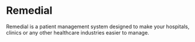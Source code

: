 # Remedial 

Remedial is a patient management system designed to make your hospitals, clinics or any other healthcare industries easier to manage.

